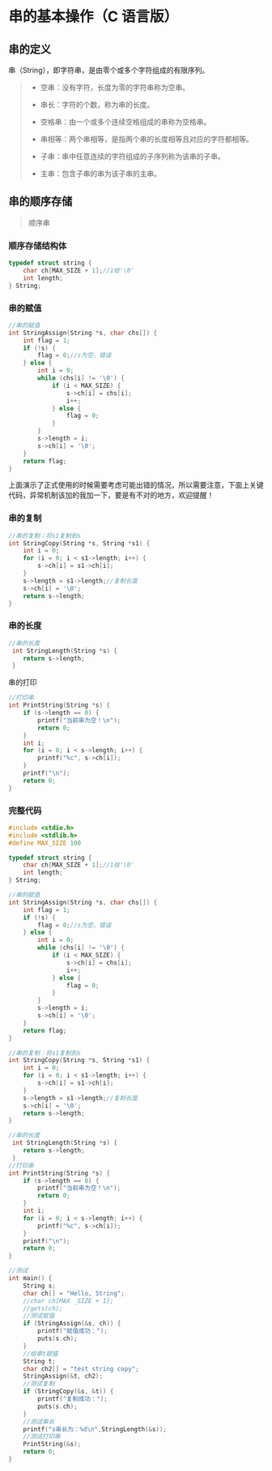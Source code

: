 # 串的基本操作（C 语言版）

## 串的定义

串（String），即字符串，是由零个或多个字符组成的有限序列。

> * 空串：没有字符，长度为零的字符串称为空串。
>
> * 串长：字符的个数，称为串的长度。
>
> * 空格串：由一个或多个连续空格组成的串称为空格串。
> * 串相等：两个串相等，是指两个串的长度相等且对应的字符都相等。
> * 子串：串中任意连续的字符组成的子序列称为该串的子串。
> * 主串：包含子串的串为该子串的主串。

## 串的顺序存储

> 顺序串

### 顺序存储结构体

```c
typedef struct string {
	char ch[MAX_SIZE + 1];//1给'\0' 
	int length;
} String;
```

### 串的赋值

```c
//串的赋值
int StringAssign(String *s, char chs[]) {
	int flag = 1;
	if (!s) {
		flag = 0;//s为空，错误 
	} else {
		int i = 0;
		while (chs[i] != '\0') {
			if (i < MAX_SIZE) {
				s->ch[i] = chs[i];
				i++;
			} else {
				flag = 0;
			}	
		}
		s->length = i;
		s->ch[i] = '\0';
	} 	
	return flag;
} 
```

上面演示了正式使用的时候需要考虑可能出错的情况，所以需要注意，下面上关键代码，异常机制该加的我加一下，要是有不对的地方，欢迎提醒！

### 串的复制

```c
//串的复制：将s1复制到s 
int StringCopy(String *s, String *s1) {
	int i = 0;
	for (i = 0; i < s1->length; i++) {
		s->ch[i] = s1->ch[i]; 
	} 
	s->length = s1->length;//复制长度 
	s->ch[i] = '\0'; 
	return s->length;
} 
```

###  串的长度

```c
//串的长度
 int StringLength(String *s) {
 	return s->length;
 } 
```

串的打印

```c
//打印串
int PrintString(String *s) {
	if (s->length == 0) {
		printf("当前串为空！\n");
		return 0;
	}
	int i;
	for (i = 0; i < s->length; i++) {
		printf("%c", s->ch[i]);
	}
	printf("\n");
	return 0;
} 
```

### 完整代码

```c
#include <stdio.h>
#include <stdlib.h>
#define MAX_SIZE 100

typedef struct string {
	char ch[MAX_SIZE + 1];//1给'\0' 
	int length;
} String;

//串的赋值
int StringAssign(String *s, char chs[]) {
	int flag = 1;
	if (!s) {
		flag = 0;//s为空，错误 
	} else {
		int i = 0;
		while (chs[i] != '\0') {
			if (i < MAX_SIZE) {
				s->ch[i] = chs[i];
				i++;
			} else {
				flag = 0;
			}	
		}
		s->length = i;
		s->ch[i] = '\0';
	} 	
	return flag;
} 

//串的复制：将s1复制到s 
int StringCopy(String *s, String *s1) {
	int i = 0;
	for (i = 0; i < s1->length; i++) {
		s->ch[i] = s1->ch[i]; 
	} 
	s->length = s1->length;//复制长度 
	s->ch[i] = '\0'; 
	return s->length;
} 

//串的长度
 int StringLength(String *s) {
 	return s->length;
 } 
//打印串
int PrintString(String *s) {
	if (s->length == 0) {
		printf("当前串为空！\n");
		return 0;
	}
	int i;
	for (i = 0; i < s->length; i++) {
		printf("%c", s->ch[i]);
	}
	printf("\n");
	return 0;
} 

//测试
int main() {
	String s;
	char ch[] = "Hello, String";
	//char ch[MAX _SIZE + 1];
	//gets(ch);
	//测试赋值 
	if (StringAssign(&s, ch)) {
		printf("赋值成功：");
		puts(s.ch);
	}
	//给串t赋值
	String t;
	char ch2[] = "test string copy";
	StringAssign(&t, ch2);
	//测试复制
	if (StringCopy(&s, &t)) {
		printf("复制成功：");
		puts(s.ch);
	}
	//测试串长
	printf("s串长为：%d\n",StringLength(&s)); 
	//测试打印串
	PrintString(&s); 
	return 0;
} 
```

